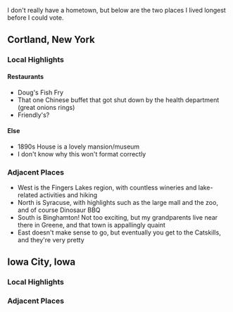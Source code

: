 I don't really have a hometown, but below are the two places I lived longest before I could vote.

## Cortland, New York

### Local Highlights
#### Restaurants
 - Doug's Fish Fry
 - That one Chinese buffet that got shut down by the health department (great onions rings)
 - Friendly's?
#### Else
 - 1890s House is a lovely mansion/museum
 - I don't know why this won't format correctly

### Adjacent Places
 - West is the Fingers Lakes region, with countless wineries and lake-related activities and hiking
 - North is Syracuse, with highlights such as the large mall and the zoo, and of course Dinosaur BBQ
 - South is Binghamton!  Not too exciting, but my grandparents live near there in Greene, and that town is appallingly quaint
 - East doesn't make sense to go, but eventually you get to the Catskills, and they're very pretty

## Iowa City, Iowa

### Local Highlights

### Adjacent Places
